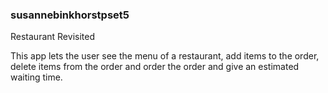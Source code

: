 ### susannebinkhorstpset5

Restaurant Revisited

This app lets the user see the menu of a restaurant, add items to the order, delete items from the order and order the order and give an 
estimated waiting time.

